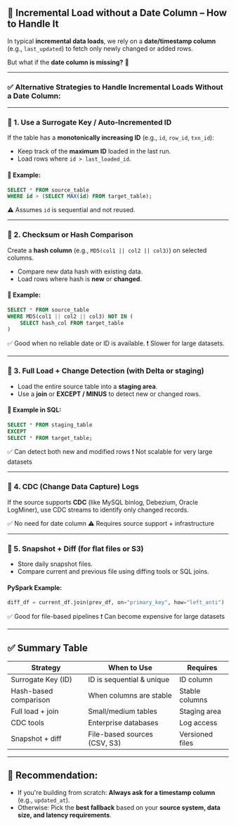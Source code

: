 ## 🔁 **Incremental Load without a Date Column** – How to Handle It

In typical **incremental data loads**, we rely on a **date/timestamp column** (e.g., `last_updated`) to fetch only newly changed or added rows.

But what if the **date column is missing?** 🤔

---

### ✅ Alternative Strategies to Handle Incremental Loads Without a Date Column:

---

### 🔹 1. **Use a Surrogate Key / Auto-Incremented ID**

If the table has a **monotonically increasing ID** (e.g., `id`, `row_id`, `txn_id`):

* Keep track of the **maximum ID** loaded in the last run.
* Load rows where `id > last_loaded_id`.

#### 📌 Example:

```sql
SELECT * FROM source_table
WHERE id > (SELECT MAX(id) FROM target_table);
```

⚠️ Assumes `id` is sequential and not reused.

---

### 🔹 2. **Checksum or Hash Comparison**

Create a **hash column** (e.g., `MD5(col1 || col2 || col3)`) on selected columns.

* Compare new data hash with existing data.
* Load rows where hash is **new** or **changed**.

#### 📌 Example:

```sql
SELECT * FROM source_table
WHERE MD5(col1 || col2 || col3) NOT IN (
    SELECT hash_col FROM target_table
)
```

✅ Good when no reliable date or ID is available.
❗ Slower for large datasets.

---

### 🔹 3. **Full Load + Change Detection (with Delta or staging)**

* Load the entire source table into a **staging area**.
* Use a **join** or **EXCEPT / MINUS** to detect new or changed rows.

#### 📌 Example in SQL:

```sql
SELECT * FROM staging_table
EXCEPT
SELECT * FROM target_table;
```

✅ Can detect both new and modified rows
❗ Not scalable for very large datasets

---

### 🔹 4. **CDC (Change Data Capture) Logs**

If the source supports **CDC** (like MySQL binlog, Debezium, Oracle LogMiner), use CDC streams to identify only changed records.

✅ No need for date column
⚠️ Requires source support + infrastructure

---

### 🔹 5. **Snapshot + Diff (for flat files or S3)**

* Store daily snapshot files.
* Compare current and previous file using diffing tools or SQL joins.

#### PySpark Example:

```python
diff_df = current_df.join(prev_df, on="primary_key", how="left_anti")
```

✅ Good for file-based pipelines
❗ Can become expensive for large datasets

---

## ✅ Summary Table

| Strategy              | When to Use                  | Requires        |
| --------------------- | ---------------------------- | --------------- |
| Surrogate Key (ID)    | ID is sequential & unique    | ID column       |
| Hash-based comparison | When columns are stable      | Stable columns  |
| Full load + join      | Small/medium tables          | Staging area    |
| CDC tools             | Enterprise databases         | Log access      |
| Snapshot + diff       | File-based sources (CSV, S3) | Versioned files |

---

## 🚦 Recommendation:

* If you're building from scratch: **Always ask for a timestamp column** (e.g., `updated_at`).
* Otherwise: Pick the **best fallback** based on your **source system, data size, and latency requirements**.
